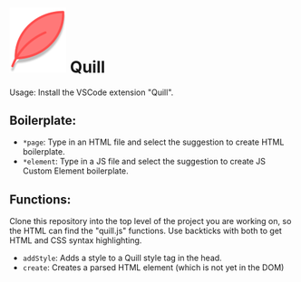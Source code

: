 # <img src="VSCode/docs/Quill.png" alt="drawing" width="100"/> Quill

Usage: Install the VSCode extension "Quill".

## Boilerplate:
- ```*page```: Type in an HTML file and select the suggestion to create HTML boilerplate. 
- ```*element```: Type in a JS file and select the suggestion to create JS Custom Element boilerplate.

## Functions: 
Clone this repository into the top level of the project you are working on, so the HTML can find the "quill.js" functions.
Use backticks with both to get HTML and CSS syntax highlighting.
- ```addStyle```: Adds a style to a Quill style tag in the head.
- ```create```: Creates a parsed HTML element (which is not yet in the DOM)